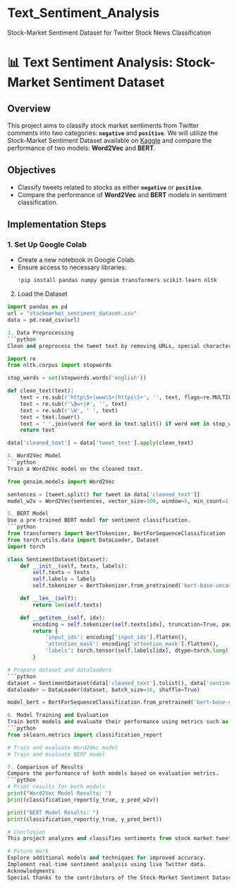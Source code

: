 # Text_Sentiment_Analysis
Stock-Market Sentiment Dataset for Twitter Stock News Classification

# 📊 Text Sentiment Analysis: Stock-Market Sentiment Dataset

## Overview
This project aims to classify stock market sentiments from Twitter comments into two categories: **`negative`** and **`positive`**. We will utilize the Stock-Market Sentiment Dataset available on [Kaggle](http://www.kaggle.com/datasets/yash612/stockmarket-sentiment-dataset) and compare the performance of two models: **Word2Vec** and **BERT**.

## Objectives
- Classify tweets related to stocks as either **`negative`** or **`positive`**.
- Compare the performance of **Word2Vec** and **BERT** models in sentiment classification.

## Implementation Steps

### 1. Set Up Google Colab
- Create a new notebook in Google Colab.
- Ensure access to necessary libraries:
  ```python
  !pip install pandas numpy gensim transformers scikit-learn nltk
  
2. Load the Dataset
  ```python
  import pandas as pd
  url = "stockmarket_sentiment_dataset.csv"
  data = pd.read_csv(url)

3. Data Preprocessing
  ```python
  Clean and preprocess the tweet text by removing URLs, special characters, and stop words.

  import re
  from nltk.corpus import stopwords
  
  stop_words = set(stopwords.words('english'))
  
  def clean_text(text):
      text = re.sub(r'http\S+|www\S+|https\S+', '', text, flags=re.MULTILINE)
      text = re.sub(r'\@w+|#', '', text)
      text = re.sub(r'\W', ' ', text)
      text = text.lower()
      text = ' '.join(word for word in text.split() if word not in stop_words)
      return text
  
  data['cleaned_text'] = data['tweet_text'].apply(clean_text)

4. Word2Vec Model
  ```python
  Train a Word2Vec model on the cleaned text.
  
  from gensim.models import Word2Vec
  
  sentences = [tweet.split() for tweet in data['cleaned_text']]
  model_w2v = Word2Vec(sentences, vector_size=100, window=5, min_count=1, workers=4)

5. BERT Model
Use a pre-trained BERT model for sentiment classification.
  ```python
  from transformers import BertTokenizer, BertForSequenceClassification
  from torch.utils.data import DataLoader, Dataset
  import torch
  
  class SentimentDataset(Dataset):
      def __init__(self, texts, labels):
          self.texts = texts
          self.labels = labels
          self.tokenizer = BertTokenizer.from_pretrained('bert-base-uncased')
  
      def __len__(self):
          return len(self.texts)
  
      def __getitem__(self, idx):
          encoding = self.tokenizer(self.texts[idx], truncation=True, padding='max_length', return_tensors='pt')
          return {
              'input_ids': encoding['input_ids'].flatten(),
              'attention_mask': encoding['attention_mask'].flatten(),
              'labels': torch.tensor(self.labels[idx], dtype=torch.long)
          }

# Prepare dataset and dataloaders
  ```python
  dataset = SentimentDataset(data['cleaned_text'].tolist(), data['sentiment'].tolist())
  dataloader = DataLoader(dataset, batch_size=16, shuffle=True)
  
  model_bert = BertForSequenceClassification.from_pretrained('bert-base-uncased', num_labels=2)

6. Model Training and Evaluation
Train both models and evaluate their performance using metrics such as accuracy, precision, recall, and F1-score.
  ```python
  from sklearn.metrics import classification_report
  
  # Train and evaluate Word2Vec model
  # Train and evaluate BERT model

7. Comparison of Results
Compare the performance of both models based on evaluation metrics.
  ```python
# Print results for both models
  print("Word2Vec Model Results: ")
  print(classification_report(y_true, y_pred_w2v))
  
  print("BERT Model Results: ")
  print(classification_report(y_true, y_pred_bert))

# Conclusion
This project analyzes and classifies sentiments from stock market tweets using two different models. The comparison of Word2Vec and BERT will provide insights into their effectiveness in sentiment analysis tasks.

# Future Work
Explore additional models and techniques for improved accuracy.
Implement real-time sentiment analysis using live Twitter data.
Acknowledgments
Special thanks to the contributors of the Stock-Market Sentiment Dataset on Kaggle for providing the data used in this project.
